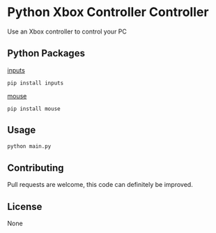 # Python Xbox Controller Controller

Use an Xbox controller to control your PC

## Python Packages

[inputs](https://pypi.org/project/inputs/)

`pip install inputs`

[mouse](https://pypi.org/project/inputs/)

`pip install mouse`


## Usage

```bash
python main.py
```

## Contributing
Pull requests are welcome, this code can definitely be improved. 
## License
None
